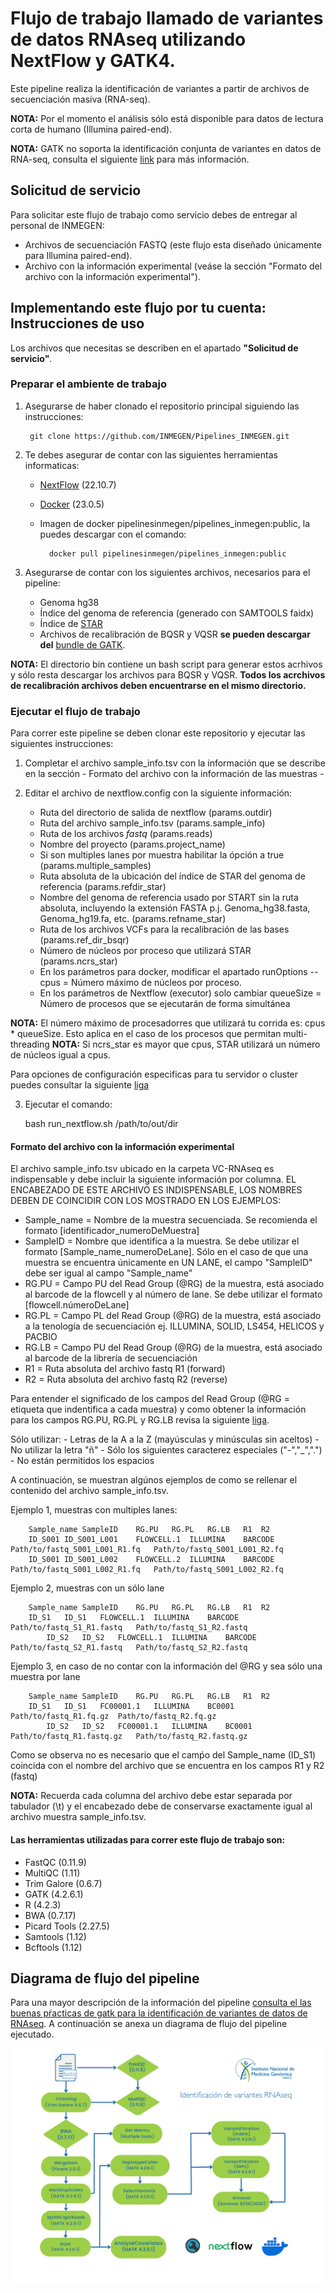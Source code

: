 # Flujo de trabajo llamado de variantes de datos RNAseq utilizando NextFlow y GATK4.

Este pipeline realiza la identificación de variantes a partir de archivos de secuenciación masiva (RNA-seq).

**NOTA:** Por el momento el análisis sólo está disponible para datos de lectura corta de humano (Illumina paired-end).

**NOTA:** GATK no soporta  la identificación conjunta de variantes en datos de RNA-seq, consulta el siguiente [link](https://gatk.broadinstitute.org/hc/en-us/articles/360035531192-RNAseq-short-variant-discovery-SNPs-Indels-) para más información.

## Solicitud de servicio

Para solicitar este flujo de trabajo como servicio debes de entregar al personal de INMEGEN: 

- Archivos de secuenciación FASTQ (este flujo esta diseñado únicamente para Illumina paired-end).
- Archivo con la información experimental (veáse la sección "Formato del archivo con la información experimental").


## Implementando este flujo por tu cuenta: Instrucciones de uso 

Los archivos que necesitas se describen en el apartado **"Solicitud de servicio"**.

### Preparar el ambiente de trabajo

1. Asegurarse de haber clonado el repositorio principal siguiendo las instrucciones:

		git clone https://github.com/INMEGEN/Pipelines_INMEGEN.git

2. Te debes asegurar de contar con las siguientes herramientas informaticas:
	- [NextFlow](https://www.nextflow.io/docs/latest/index.html) (22.10.7)
	- [Docker](https://docs.docker.com/) (23.0.5)
	- Imagen de docker pipelinesinmegen/pipelines_inmegen:public, la puedes descargar con el comando: 

			docker pull pipelinesinmegen/pipelines_inmegen:public

3. Asegurarse de contar con los siguientes archivos, necesarios para el pipeline:
	- Genoma hg38
	- Índice del genoma de referencia (generado con SAMTOOLS faidx)
	- Índice de [STAR](https://physiology.med.cornell.edu/faculty/skrabanek/lab/angsd/lecture_notes/STARmanual.pdf)
	- Archivos de recalibración de BQSR y VQSR **se pueden descargar del** [bundle de GATK](https://console.cloud.google.com/storage/browser/genomics-public-data/resources/broad/hg38/v0;tab=objects?prefix=&forceOnObjectsSortingFiltering=false).

**NOTA:** El directorio bin contiene un bash script para generar estos acrhivos y sólo resta descargar los archivos para BQSR y VQSR. 
**Todos los acrchivos de recalibración archivos deben encuentrarse en el mismo directorio.**

### Ejecutar el flujo de trabajo

Para correr este pipeline se deben clonar este repositorio y ejecutar las siguientes instrucciones:

 1. Completar el archivo sample_info.tsv con la información que se describe en la sección - Formato del archivo con la información de las muestras -
 2. Editar el archivo de nextflow.config con la siguiente información:

	- Ruta del directorio de salida de nextflow (params.outdir)
	- Ruta del archivo sample_info.tsv (params.sample_info)
	- Ruta de los archivos *fastq* (params.reads)
	- Nombre del proyecto (params.project_name)
 	- Si son multiples lanes por muestra habilitar la ópción a true (params.multiple_samples)
	- Ruta absoluta de la ubicación del índice de STAR del genoma de referencia (params.refdir_star)
	- Nombre del genoma de referencia usado por START sin la ruta absoluta, incluyendo la extensión FASTA p.j. Genoma_hg38.fasta, Genoma_hg19.fa, etc. (params.refname_star)
 	- Ruta de los archivos VCFs para la recalibración de las bases (params.ref_dir_bsqr)
 	- Número de núcleos por proceso que utilizará STAR (params.ncrs_star)
  	- En los parámetros para docker, modificar el apartado runOptions --cpus = Número máximo de núcleos por proceso.
	- En los parámetros de Nextflow (executor) solo cambiar queueSize =  Número de procesos que se ejecutarán de forma simultánea

**NOTA:** El número máximo de  procesadorres que utilizará tu corrida es: cpus * queueSize. Esto aplica en el caso de los procesos que permitan multi-threading
**NOTA:** Si ncrs_star es mayor que cpus, STAR utilizará un número de núcleos igual a cpus.

Para opciones de configuración especificas para tu servidor o cluster puedes consultar la siguiente [liga](https://www.nextflow.io/docs/latest/config.html) 

  3. Ejecutar el comando: 

		bash run_nextflow.sh /path/to/out/dir


#### Formato del archivo con la información experimental

El archivo sample_info.tsv ubicado en la carpeta VC-RNAseq es indispensable y debe incluir la siguiente información por columna. EL ENCABEZADO DE ESTE ARCHIVO ES INDISPENSABLE, LOS NOMBRES DEBEN DE COINCIDIR CON LOS MOSTRADO EN LOS EJEMPLOS:

 - Sample_name  = Nombre de la muestra secuenciada. Se recomienda el formato [identificador_numeroDeMuestra]
 - SampleID     = Nombre que identifica a la muestra. Se debe utilizar el formato [Sample_name_numeroDeLane]. Sólo en el caso de que una muestra se encuentra únicamente en UN LANE, el campo "SampleID" debe ser igual al campo "Sample_name"
 - RG.PU        = Campo PU del Read Group (@RG) de la muestra, está asociado al barcode de la flowcell y al número de lane. Se debe utilizar el formato [flowcell.númeroDeLane]
 - RG.PL        = Campo PL del Read Group (@RG) de la muestra, está asociado a la tenología de secuenciación ej. ILLUMINA, SOLID, LS454, HELICOS y PACBIO
 - RG.LB        = Campo PU del Read Group (@RG) de la muestra, está asociado al barcode de la librería de secuenciación
 - R1           = Ruta absoluta del archivo fastq R1 (forward)
 - R2           = Ruta absoluta del archivo fastq R2 (reverse)

Para entender el significado de los campos del Read Group (@RG = etiqueta que indentifica a cada muestra) y como obtener la información para los campos RG.PU, RG.PL y RG.LB revisa la siguiente [liga](https://gatk.broadinstitute.org/hc/en-us/articles/360035890671-Read-groups).

Sólo utilizar:
		- Letras de la A a la Z (mayúsculas y minúsculas sin aceltos)
  		- No utilizar la letra "ñ"
    		- Sólo los siguientes caracterez especiales ("-","_",".")
      		- No están permitidos los espacios 

A continuación, se muestran algúnos ejemplos de como se rellenar el contenido del archivo sample_info.tsv.

Ejemplo 1, muestras con multiples lanes:
 
		Sample_name	SampleID	RG.PU	RG.PL	RG.LB	R1	R2
  		ID_S001	ID_S001_L001	FLOWCELL.1	ILLUMINA	BARCODE	Path/to/fastq_S001_L001_R1.fq	Path/to/fastq_S001_L001_R2.fq
		ID_S001	ID_S001_L002	FLOWCELL.2	ILLUMINA	BARCODE	Path/to/fastq_S001_L002_R1.fq	Path/to/fastq_S001_L002_R2.fq

Ejemplo 2, muestras con un sólo lane

		Sample_name	SampleID	RG.PU	RG.PL	RG.LB	R1	R2
  		ID_S1	ID_S1	FLOWCELL.1	ILLUMINA	BARCODE	Path/to/fastq_S1_R1.fastq	Path/to/fastq_S1_R2.fastq
    		ID_S2	ID_S2	FLOWCELL.1	ILLUMINA	BARCODE	Path/to/fastq_S2_R1.fastq	Path/to/fastq_S2_R2.fastq

Ejemplo 3, en caso de no contar con la información del @RG y sea sólo una muestra por lane

		Sample_name	SampleID	RG.PU	RG.PL	RG.LB	R1	R2
  		ID_S1	ID_S1	FC00001.1	ILLUMINA	BC0001	Path/to/fastq_R1.fq.gz	Path/to/fastq_R2.fq.gz
    		ID_S2	ID_S2	FC00001.1	ILLUMINA	BC0001	Path/to/fastq_R1.fastq.gz	Path/to/fastq_R2.fastq.gz

Como se observa no es necesario que el camṕo del Sample_name (ID_S1) coincida con el nombre del archivo que se encuentra en los campos R1 y R2 (fastq)

**NOTA:** Recuerda cada columna del archivo debe estar separada por tabulador (\t) y el encabezado debe de conservarse exactamente igual al archivo muestra sample_info.tsv.

#### Las herramientas utilizadas para correr este flujo de trabajo son:

 - FastQC (0.11.9)
 - MultiQC (1.11)
 - Trim Galore (0.6.7)
 - GATK (4.2.6.1)
 - R (4.2.3)
 - BWA (0.7.17)
 - Picard Tools (2.27.5)
 - Samtools (1.12)
 - Bcftools (1.12)

## Diagrama de flujo del pipeline 

Para una mayor descripción de la información del pipeline [consulta el las buenas pŕacticas de gatk para la identificación de variantes de datos de RNAseq](https://gatk.broadinstitute.org/hc/en-us/articles/360035531192-RNAseq-short-variant-discovery-SNPs-Indels-). A continuación se anexa un diagrama de flujo del pipeline ejecutado. 


![Flujo identificación de variantes rnaseq](../flowcharts/flow_VCRNA.PNG)

